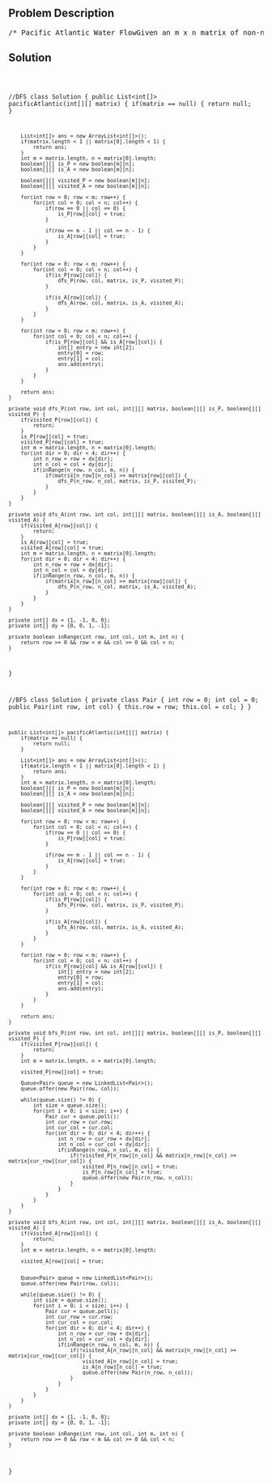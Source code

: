 <!--
<style>
  body { font-family: Arial, sans-serif; }
  .container { max-width: 700px; margin: 0 auto; padding: 10px; }
  .comment-block { background-color: #f9f9f9; padding: 10px; border-left: 5px solid #ccc; overflow-wrap: break-word; white-space: pre-wrap; }
  .code-block { background-color: #f4f4f4; padding: 10px; border: 1px solid #ddd; overflow-wrap: break-word; white-space: pre-wrap; }
</style>
-->

<div class='container'>
<h2>Problem Description</h2>
<div class='comment-block'>
<pre>
/* Pacific Atlantic Water FlowGiven an m x n matrix of non-negative integers representing the height ofeach unit cell in a continent, the "Pacific ocean" touches the left and top edgesof the matrix and the "Atlantic ocean" touches the right and bottom edges.Water can only flow in four directions (up, down, left, or right)from a cell to another one with height equal or lower.Find the list of grid coordinates where water can flow to both the Pacific and Atlantic ocean.Note:The order of returned grid coordinates does not matter.Both m and n are less than 150.Example:Given the following 5x5 matrix:  Pacific ~   ~   ~   ~   ~       ~  1   2   2   3  (5) *       ~  3   2   3  (4) (4) *       ~  2   4  (5)  3   1  *       ~ (6) (7)  1   4   5  *       ~ (5)  1   1   2   4  *          *   *   *   *   * AtlanticReturn:[[0, 4], [1, 3], [1, 4], [2, 2], [3, 0], [3, 1], [4, 0]](positions with parentheses in above matrix).*/</pre>
</div>

<h2>Solution</h2>
<div class='code-block'>
<pre><code class='language-java'>


//DFS
class Solution {
    public List<int[]> pacificAtlantic(int[][] matrix) {
        if(matrix == null) {
            return null;
        }     
        
        List<int[]> ans = new ArrayList<int[]>();
        if(matrix.length < 1 || matrix[0].length < 1) {
            return ans;
        }
        int m = matrix.length, n = matrix[0].length;
        boolean[][] is_P = new boolean[m][n];
        boolean[][] is_A = new boolean[m][n];
        
        boolean[][] visited_P = new boolean[m][n];
        boolean[][] visited_A = new boolean[m][n];
        
        for(int row = 0; row < m; row++) {
            for(int col = 0; col < n; col++) {
                if(row == 0 || col == 0) {
                    is_P[row][col] = true;
                }
                
                if(row == m - 1 || col == n - 1) {
                    is_A[row][col] = true;
                }
            }
        }
               
        for(int row = 0; row < m; row++) {
            for(int col = 0; col < n; col++) {
                if(is_P[row][col]) {
                    dfs_P(row, col, matrix, is_P, visited_P);
                }
                
                if(is_A[row][col]) {
                    dfs_A(row, col, matrix, is_A, visited_A);
                }
            }
        }
        
        for(int row = 0; row < m; row++) {
            for(int col = 0; col < n; col++) {
                if(is_P[row][col] && is_A[row][col]) {
                    int[] entry = new int[2];
                    entry[0] = row;
                    entry[1] = col;
                    ans.add(entry);
                }
            }
        }
        
        return ans;        
    }
    
    private void dfs_P(int row, int col, int[][] matrix, boolean[][] is_P, boolean[][] visited_P) {
        if(visited_P[row][col]) {
            return;
        }
        is_P[row][col] = true;
        visited_P[row][col] = true;
        int m = matrix.length, n = matrix[0].length;
        for(int dir = 0; dir < 4; dir++) {
            int n_row = row + dx[dir];
            int n_col = col + dy[dir];
            if(inRange(n_row, n_col, m, n)) {
                if(matrix[n_row][n_col] >= matrix[row][col]) {
                    dfs_P(n_row, n_col, matrix, is_P, visited_P);
                }
            }
        }
    }
    
    private void dfs_A(int row, int col, int[][] matrix, boolean[][] is_A, boolean[][] visited_A) {
        if(visited_A[row][col]) {
            return;
        }
        is_A[row][col] = true;
        visited_A[row][col] = true;
        int m = matrix.length, n = matrix[0].length;
        for(int dir = 0; dir < 4; dir++) {
            int n_row = row + dx[dir];
            int n_col = col + dy[dir];
            if(inRange(n_row, n_col, m, n)) {
                if(matrix[n_row][n_col] >= matrix[row][col]) {
                    dfs_P(n_row, n_col, matrix, is_A, visited_A);
                }
            }
        }
    }
    
    private int[] dx = {1, -1, 0, 0};
    private int[] dy = {0, 0, 1, -1};
    
    private boolean inRange(int row, int col, int m, int n) {
        return row >= 0 && row < m && col >= 0 && col < n;
    }
 }







 //BFS
 class Solution {
    private class Pair {
        int row = 0;
        int col = 0;
        public Pair(int row, int col) {
            this.row = row;
            this.col = col;
        }
    }
    
    public List<int[]> pacificAtlantic(int[][] matrix) {
        if(matrix == null) {
            return null;
        }     
        
        List<int[]> ans = new ArrayList<int[]>();
        if(matrix.length < 1 || matrix[0].length < 1) {
            return ans;
        }
        int m = matrix.length, n = matrix[0].length;
        boolean[][] is_P = new boolean[m][n];
        boolean[][] is_A = new boolean[m][n];
        
        boolean[][] visited_P = new boolean[m][n];
        boolean[][] visited_A = new boolean[m][n];
        
        for(int row = 0; row < m; row++) {
            for(int col = 0; col < n; col++) {
                if(row == 0 || col == 0) {
                    is_P[row][col] = true;
                }
                
                if(row == m - 1 || col == n - 1) {
                    is_A[row][col] = true;
                }
            }
        }
               
        for(int row = 0; row < m; row++) {
            for(int col = 0; col < n; col++) {
                if(is_P[row][col]) {
                    bfs_P(row, col, matrix, is_P, visited_P);
                }
                
                if(is_A[row][col]) {
                    bfs_A(row, col, matrix, is_A, visited_A);
                }
            }
        }
        
        for(int row = 0; row < m; row++) {
            for(int col = 0; col < n; col++) {
                if(is_P[row][col] && is_A[row][col]) {
                    int[] entry = new int[2];
                    entry[0] = row;
                    entry[1] = col;
                    ans.add(entry);
                }
            }
        }
        
        return ans;        
    }
    
    private void bfs_P(int row, int col, int[][] matrix, boolean[][] is_P, boolean[][] visited_P) {
        if(visited_P[row][col]) {
            return;
        }
        int m = matrix.length, n = matrix[0].length;
        
        visited_P[row][col] = true;
      
        Queue<Pair> queue = new LinkedList<Pair>();
        queue.offer(new Pair(row, col));
        
        while(queue.size() != 0) {
            int size = queue.size();
            for(int i = 0; i < size; i++) {
                Pair cur = queue.poll();
                int cur_row = cur.row;
                int cur_col = cur.col;
                for(int dir = 0; dir < 4; dir++) {
                    int n_row = cur_row + dx[dir];
                    int n_col = cur_col + dy[dir];
                    if(inRange(n_row, n_col, m, n)) {
                        if(!visited_P[n_row][n_col] && matrix[n_row][n_col] >= matrix[cur_row][cur_col]) {
                            visited_P[n_row][n_col] = true;
                            is_P[n_row][n_col] = true;
                            queue.offer(new Pair(n_row, n_col)); 
                        }
                    }
                }
            }
        }
    }
    
    private void bfs_A(int row, int col, int[][] matrix, boolean[][] is_A, boolean[][] visited_A) {
        if(visited_A[row][col]) {
            return;
        }
        int m = matrix.length, n = matrix[0].length;
        
        visited_A[row][col] = true;
        
        
        Queue<Pair> queue = new LinkedList<Pair>();
        queue.offer(new Pair(row, col));
        
        while(queue.size() != 0) {
            int size = queue.size();
            for(int i = 0; i < size; i++) {
                Pair cur = queue.poll();
                int cur_row = cur.row;
                int cur_col = cur.col;
                for(int dir = 0; dir < 4; dir++) {
                    int n_row = cur_row + dx[dir];
                    int n_col = cur_col + dy[dir];
                    if(inRange(n_row, n_col, m, n)) {
                        if(!visited_A[n_row][n_col] && matrix[n_row][n_col] >= matrix[cur_row][cur_col]) {
                            visited_A[n_row][n_col] = true;
                            is_A[n_row][n_col] = true;
                            queue.offer(new Pair(n_row, n_col)); 
                        }
                    }
                }
            }
        }
    }
    
    private int[] dx = {1, -1, 0, 0};
    private int[] dy = {0, 0, 1, -1};
    
    private boolean inRange(int row, int col, int m, int n) {
        return row >= 0 && row < m && col >= 0 && col < n;
    }
 }</code></pre>
</div>
</div>
